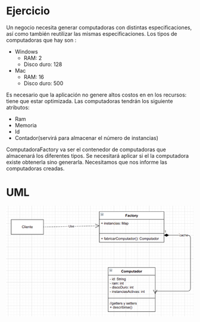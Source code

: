 # Ejercicio
Un negocio necesita generar computadoras con distintas especificaciones, así como
también reutilizar las mismas especificaciones. Los tipos de computadoras que hay son :
* Windows
    * RAM: 2
    * Disco duro: 128
* Mac
    * RAM: 16
    * Disco duro: 500

Es necesario que la aplicación no genere altos costos en en los recursos: tiene que estar
optimizada. Las computadoras tendrán los siguiente atributos:
* Ram
* Memoria
* Id
* Contador(servirá para almacenar el número de instancias)

ComputadoraFactory va ser el contenedor de computadoras que almacenará los
diferentes tipos. Se necesitará aplicar si el la computadora existe obtenerla sino generarla.
Necesitamos que nos informe las computadoras creadas.

# UML
![img.png](img.png)